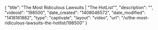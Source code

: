 {
    "title": "The Most Ridiculous Lawsuits | \"The HotList\"",
    "description": "",
    "videoid": "198500",
    "date_created": "1408046572",
    "date_modified": "1418181882",
    "type": "captivate",
    "layout": "video",
    "url": "\/v\/the-most-ridiculous-lawsuits-the-hotlist\/198500"
}